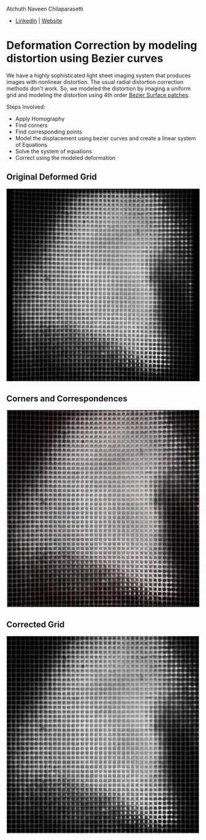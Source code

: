 Atchuth Naveen Chilaparasetti
  * [LinkedIn](https://www.linkedin.com/in/atchutnaveench/) | [Website](naiveen.github.io)

# Deformation Correction by modeling distortion using Bezier curves

We have a highly sophisticated light sheet imaging system that produces images with nonlinear distortion. The usual radial distortion correction methods don't work. So, we modeled the distortion by imaging a uniform grid and modeling the distortion using 4th order [Bezier Surface patches](https://en.wikipedia.org/wiki/B%C3%A9zier_surface).

Steps Involved:
* Apply Homography
* Find corners
* Find corresponding points
* Model the displacement using bezier curves and create a linear system of Equations
* Solve the system of equations
* Correct using the modeled deformation


## Original Deformed Grid
  
![Homography Grid](images/grid.png)

## Corners and Correspondences

![Correspondences](images/correspondences.png)

## Corrected Grid

![Corrected](images/corrected.png)


